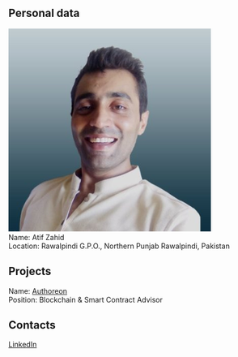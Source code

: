 ## Personal data
![ photo](../people/photo/atif_zahid.jpg)  
Name: Atif Zahid  
Location: Rawalpindi G.P.O., Northern Punjab Rawalpindi, Pakistan  
## Projects 
Name: [Authoreon](../projects/Authoreon.md)  
Position: Blockchain & Smart Contract Advisor  
## Contacts
[LinkedIn](https://www.linkedin.com/in/atif-zahid-ba6058119)  
